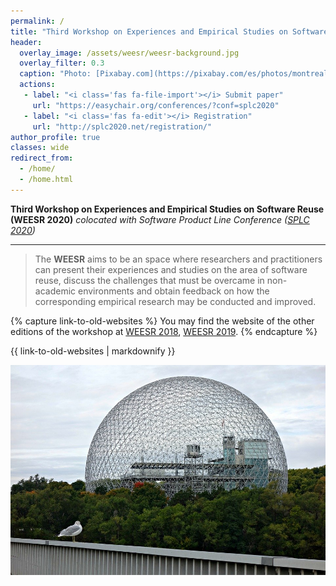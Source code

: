 ```yaml
---
permalink: /
title: "Third Workshop on Experiences and Empirical Studies on Software Reuse (WEESR 2020)"
header:
  overlay_image: /assets/weesr/weesr-background.jpg
  overlay_filter: 0.3
  caption: "Photo: [Pixabay.com](https://pixabay.com/es/photos/montreal-turismo-biosfera-museo-1886398/)"
  actions:
   - label: "<i class='fas fa-file-import'></i> Submit paper"
     url: "https://easychair.org/conferences/?conf=splc2020"
   - label: "<i class='fas fa-edit'></i> Registration"
     url: "http://splc2020.net/registration/"
author_profile: true
classes: wide
redirect_from: 
  - /home/
  - /home.html
---
```

 
**Third Workshop on Experiences and Empirical Studies on Software Reuse (WEESR 2020)**
*colocated with Software Product Line Conference ([SPLC 2020](https://splc2020.net/))*

---

> The **WEESR** aims to be an space where researchers and practitioners can present their experiences and studies on the area of software reuse, discuss the challenges that must be overcame in non-academic environments and obtain feedback on how the corresponding empirical research may be conducted and improved.


{% capture link-to-old-websites %}
You may find the website of the other editions of the workshop at [WEESR 2018](https://sites.google.com/view/weesr2018/index), [WEESR 2019](https://weesr.github.io/2019/).
{% endcapture %}
<div class="notice--success">{{ link-to-old-websites | markdownify }}</div>

![This year, WEESR will be at Montréal (and online)](assets/weesr/weesr-background.jpg "This year, WEESR will be at Paris")


